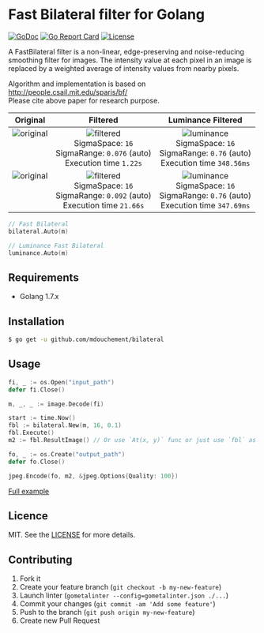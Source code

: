 # Fast Bilateral filter for Golang

[![GoDoc](https://img.shields.io/badge/godoc-reference-blue.svg)](https://pkg.go.dev/github.com/mdouchement/bilateral)
[![Go Report Card](https://goreportcard.com/badge/github.com/mdouchement/bilateral)](https://goreportcard.com/report/github.com/mdouchement/bilateral)
[![License](https://img.shields.io/github/license/mdouchement/bilateral.svg)](http://opensource.org/licenses/MIT)

A FastBilateral filter is a non-linear, edge-preserving and noise-reducing
smoothing filter for images. The intensity value at each pixel in an image is
replaced by a weighted average of intensity values from nearby pixels.

Algorithm and implementation is based on http://people.csail.mit.edu/sparis/bf/ <br>
Please cite above paper for research purpose.



| Original | Filtered | Luminance Filtered |
|:--:|:--:|:--:|
| ![original](https://github.com/mdouchement/bilateral/blob/master/data/greekdome-gray.jpeg)<br><br><br><br> | ![filtered](https://github.com/mdouchement/bilateral/blob/master/data/greekdome-gray-filtered.jpeg)<br>SigmaSpace: `16`<br>SigmaRange: `0.076` (auto)<br>Execution time `1.22s` | ![luminance](https://github.com/mdouchement/bilateral/blob/master/data/greekdome-gray-filtered-lum.jpeg)<br>SigmaSpace: `16`<br>SigmaRange: `0.76` (auto)<br>Execution time `348.56ms` |
| ![original](https://github.com/mdouchement/bilateral/blob/master/data/greekdome.jpeg)<br><br><br><br> | ![filtered](https://github.com/mdouchement/bilateral/blob/master/data/greekdome-filtered.jpeg)<br>SigmaSpace: `16`<br>SigmaRange: `0.092` (auto)<br>Execution time `21.66s` | ![luminance](https://github.com/mdouchement/bilateral/blob/master/data/greekdome-filtered-lum.jpeg)<br>SigmaSpace: `16`<br>SigmaRange: `0.76` (auto)<br>Execution time `347.69ms` |

```go
// Fast Bilateral
bilateral.Auto(m)

// Luminance Fast Bilateral
luminance.Auto(m)
```

## Requirements

- Golang 1.7.x

## Installation

```bash
$ go get -u github.com/mdouchement/bilateral
```

## Usage

```go
fi, _ := os.Open("input_path")
defer fi.Close()

m, _, _ := image.Decode(fi)

start := time.Now()
fbl := bilateral.New(m, 16, 0.1)
fbl.Execute()
m2 := fbl.ResultImage() // Or use `At(x, y)` func or just use `fbl` as an image.Image for chained treatments.

fo, _ := os.Create("output_path")
defer fo.Close()

jpeg.Encode(fo, m2, &jpeg.Options{Quality: 100})
```

[Full example](https://github.com/mdouchement/bilateral/blob/master/data/main.go)

## Licence

MIT. See the [LICENSE](https://github.com/mdouchement/bilateral/blob/master/LICENSE) for more details.

## Contributing

1. Fork it
2. Create your feature branch (`git checkout -b my-new-feature`)
3. Launch linter (`gometalinter --config=gometalinter.json ./...`)
4. Commit your changes (`git commit -am 'Add some feature'`)
5. Push to the branch (`git push origin my-new-feature`)
6. Create new Pull Request
